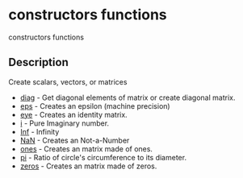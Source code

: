 

# constructors functions

constructors functions

## Description
Create scalars, vectors, or matrices


* [diag](diag.md) - Get diagonal elements of matrix or create diagonal matrix.
* [eps](eps.md) - Creates an epsilon (machine precision)
* [eye](eye.md) - Creates an identity matrix.
* [i](i.md) - Pure Imaginary number.
* [Inf](Inf.md) - Infinity
* [NaN](NaN.md) - Creates an Not-a-Number
* [ones](ones.md) - Creates an matrix made of ones.
* [pi](pi.md) - Ratio of circle's circumference to its diameter.
* [zeros](zeros.md) - Creates an matrix made of zeros.



